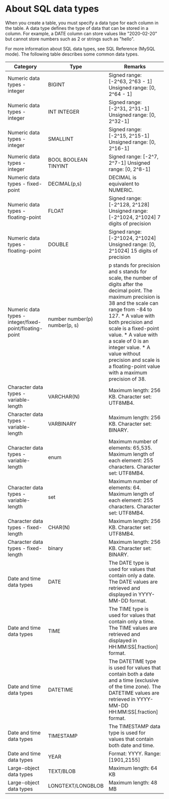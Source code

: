 About SQL data types 
=========================================



When you create a table, you must specify a data type for each column in the table. A data type defines the type of data that can be stored in a column. For example, a DATE column can store values like "2020-02-20" but cannot store numbers such as 2 or strings such as "hello". 

For more information about SQL data types, see SQL Reference (MySQL mode). The following table describes some common data types. 


|                      **Category**                       |                           **Type**                            |                                                                                                                                                                                                                                                          **Remarks**                                                                                                                                                                                                                                                           |
|---------------------------------------------------------|---------------------------------------------------------------|--------------------------------------------------------------------------------------------------------------------------------------------------------------------------------------------------------------------------------------------------------------------------------------------------------------------------------------------------------------------------------------------------------------------------------------------------------------------------------------------------------------------------------|
| Numeric data types - integer                            | BIGINT                                                        | Signed range: \[-2\^63, 2\^63 - 1\] Unsigned range: \[0, 2\^64 - 1\]                                                                                                                                                                                                                                                                                                                                                                                                                                           |
| Numeric data types - integer                            | INT INTEGER                                   | Signed range: \[-2\^31, 2\^31-1\] Unsigned range: \[0, 2\^32-1\]                                                                                                                                                                                                                                                                                                                                                                                                                                               |
| Numeric data types - integer                            | SMALLINT                                                      | Signed range: \[-2\^15, 2\^15-1\] Unsigned range: \[0, 2\^16-1\]                                                                                                                                                                                                                                                                                                                                                                                                                                               |
| Numeric data types - integer                            | BOOL BOOLEAN TINYINT          | Signed range: \[-2\^7, 2\^7-1\] Unsigned range: \[0, 2\^8-1\]                                                                                                                                                                                                                                                                                                                                                                                                                                                  |
| Numeric data types - fixed-point                        | DECIMAL(p,s)                                                  | DECIMAL is equivalent to NUMERIC.                                                                                                                                                                                                                                                                                                                                                                                                                                                                                              |
| Numeric data types - floating-point                     | FLOAT                                                         | Signed range: \[-2\^128, 2\^128\] Unsigned range: \[-2\^1024, 2\^1024\] 7 digits of precision                                                                                                                                                                                                                                                                                                                                                                                                  |
| Numeric data types - floating-point                     | DOUBLE                                                        | Signed range: \[-2\^1024, 2\^1024\] Unsigned range: \[0, 2\^1024\] 15 digits of precision                                                                                                                                                                                                                                                                                                                                                                                                      |
| Numeric data types - integer/fixed-point/floating-point | number number(p) number(p, s) | p stands for precision and s stands for scale, the number of digits after the decimal point. The maximum precision is 38 and the scale can range from -84 to 127.  * A value with both precision and scale is a fixed-point value.   * A value with a scale of 0 is an integer value.   * A value without precision and scale is a floating-point value with a maximum precision of 38.    |
| Character data types - variable-length                  | VARCHAR(N)                                                    | Maximum length: 256 KB. Character set: UTF8MB4.                                                                                                                                                                                                                                                                                                                                                                                                                                                                                |
| Character data types - variable-length                  | VARBINARY                                                     | Maximum length: 256 KB. Character set: BINARY.                                                                                                                                                                                                                                                                                                                                                                                                                                                                                 |
| Character data types - variable-length                  | enum                                                          | Maximum number of elements: 65,535. Maximum length of each element: 255 characters. Character set: UTF8MB4.                                                                                                                                                                                                                                                                                                                                                                                                                    |
| Character data types - variable-length                  | set                                                           | Maximum number of elements: 64. Maximum length of each element: 255 characters. Character set: UTF8MB4.                                                                                                                                                                                                                                                                                                                                                                                                                        |
| Character data types - fixed-length                     | CHAR(N)                                                       | Maximum length: 256 KB. Character set: UTF8MB4.                                                                                                                                                                                                                                                                                                                                                                                                                                                                                |
| Character data types - fixed-length                     | binary                                                        | Maximum length: 256 KB. Character set: BINARY.                                                                                                                                                                                                                                                                                                                                                                                                                                                                                 |
| Date and time data types                                | DATE                                                          | The DATE type is used for values that contain only a date. The DATE values are retrieved and displayed in YYYY-MM-DD format.                                                                                                                                                                                                                                                                                                                                                                                                   |
| Date and time data types                                | TIME                                                          | The TIME type is used for values that contain only a time. The TIME values are retrieved and displayed in HH:MM:SS\[.fraction\] format.                                                                                                                                                                                                                                                                                                                                                                                        |
| Date and time data types                                | DATETIME                                                      | The DATETIME type is used for values that contain both a date and a time (exclusive of the time zone). The DATETIME values are retrieved in YYYY-MM-DD HH:MM:SS\[.fraction\] format.                                                                                                                                                                                                                                                                                                                                           |
| Date and time data types                                | TIMESTAMP                                                     | The TIMESTAMP data type is used for values that contain both date and time.                                                                                                                                                                                                                                                                                                                                                                                                                                                    |
| Date and time data types                                | YEAR                                                          | Format: YYYY. Range: \[1901,2155\]                                                                                                                                                                                                                                                                                                                                                                                                                                                                                             |
| Large-object data types                                 | TEXT/BLOB                                                     | Maximum length: 64 KB                                                                                                                                                                                                                                                                                                                                                                                                                                                                                                          |
| Large-object data types                                 | LONGTEXT/LONGBLOB                                             | Maximum length: 48 MB                                                                                                                                                                                                                                                                                                                                                                                                                                                                                                          |



